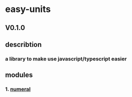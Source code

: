 # easy-units
## V0.1.0
## describtion
### a library to make use javascript/typescript easier
## modules
### 1. [numeral](./docs/numeral.md)